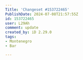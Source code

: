 ```yaml
---
Title: 'Changeset #153722465'
PublishDate: 2024-07-08T21:57:55Z
id: 153722465
user: L29Ah
comment: update
created_by: iD 2.29.0
tags:
- Montenegro
- Bar

---
```

